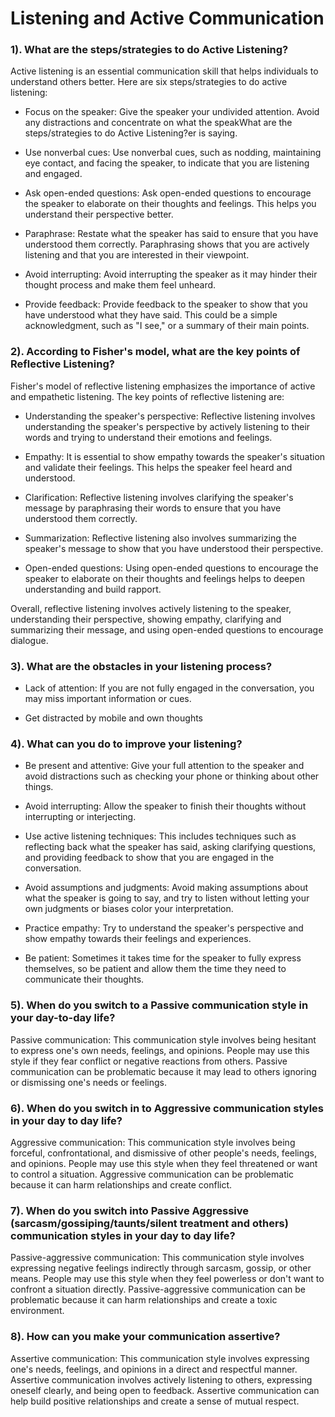 # Listening and Active Communication


### 1). What are the steps/strategies to do Active Listening?

Active listening is an essential communication skill that helps individuals to understand others better. Here are six steps/strategies to do active listening:

* Focus on the speaker: Give the speaker your undivided attention. Avoid any distractions and concentrate on what the speakWhat are the steps/strategies to do Active Listening?er is saying.

* Use nonverbal cues: Use nonverbal cues, such as nodding, maintaining eye contact, and facing the speaker, to indicate that you are listening and engaged.

* Ask open-ended questions: Ask open-ended questions to encourage the speaker to elaborate on their thoughts and feelings. This helps you understand their perspective better.

* Paraphrase: Restate what the speaker has said to ensure that you have understood them correctly. Paraphrasing shows that you are actively listening and that you are interested in their viewpoint.

* Avoid interrupting: Avoid interrupting the speaker as it may hinder their thought process and make them feel unheard.

* Provide feedback: Provide feedback to the speaker to show that you have understood what they have said. This could be a simple acknowledgment, such as "I see," or a summary of their main points.

### 2). According to Fisher's model, what are the key points of Reflective Listening?

Fisher's model of reflective listening emphasizes the importance of active and empathetic listening. The key points of reflective listening are:

* Understanding the speaker's perspective: Reflective listening involves understanding the speaker's perspective by actively listening to their words and trying to understand their emotions and feelings.

* Empathy: It is essential to show empathy towards the speaker's situation and validate their feelings. This helps the speaker feel heard and understood.

* Clarification: Reflective listening involves clarifying the speaker's message by paraphrasing their words to ensure that you have understood them correctly.

* Summarization: Reflective listening also involves summarizing the speaker's message to show that you have understood their perspective.

* Open-ended questions: Using open-ended questions to encourage the speaker to elaborate on their thoughts and feelings helps to deepen understanding and build rapport.

Overall, reflective listening involves actively listening to the speaker, understanding their perspective, showing empathy, clarifying and summarizing their message, and using open-ended questions to encourage dialogue.

### 3). What are the obstacles in your listening process?

* Lack of attention: If you are not fully engaged in the conversation, you may miss important information or cues.

* Get distracted by mobile and own thoughts

### 4). What can you do to improve your listening?

* Be present and attentive: Give your full attention to the speaker and avoid distractions such as checking your phone or thinking about other things.

* Avoid interrupting: Allow the speaker to finish their thoughts without interrupting or interjecting.

* Use active listening techniques: This includes techniques such as reflecting back what the speaker has said, asking clarifying questions, and providing feedback to show that you are engaged in the conversation.

* Avoid assumptions and judgments: Avoid making assumptions about what the speaker is going to say, and try to listen without letting your own judgments or biases color your interpretation.

* Practice empathy: Try to understand the speaker's perspective and show empathy towards their feelings and experiences.

* Be patient: Sometimes it takes time for the speaker to fully express themselves, so be patient and allow them the time they need to communicate their thoughts.

### 5). When do you switch to a Passive communication style in your day-to-day life?

Passive communication: This communication style involves being hesitant to express one's own needs, feelings, and opinions. People may use this style if they fear conflict or negative reactions from others. Passive communication can be problematic because it may lead to others ignoring or dismissing one's needs or feelings.

### 6). When do you switch in to Aggressive communication styles in your day to day life?

Aggressive communication: This communication style involves being forceful, confrontational, and dismissive of other people's needs, feelings, and opinions. People may use this style when they feel threatened or want to control a situation. Aggressive communication can be problematic because it can harm relationships and create conflict.

###  7). When do you switch into Passive Aggressive (sarcasm/gossiping/taunts/silent treatment and others) communication styles in your day to day life?

Passive-aggressive communication: This communication style involves expressing negative feelings indirectly through sarcasm, gossip, or other means. People may use this style when they feel powerless or don't want to confront a situation directly. Passive-aggressive communication can be problematic because it can harm relationships and create a toxic environment.

### 8). How can you make your communication assertive?

Assertive communication: This communication style involves expressing one's needs, feelings, and opinions in a direct and respectful manner. Assertive communication involves actively listening to others, expressing oneself clearly, and being open to feedback. Assertive communication can help build positive relationships and create a sense of mutual respect.
